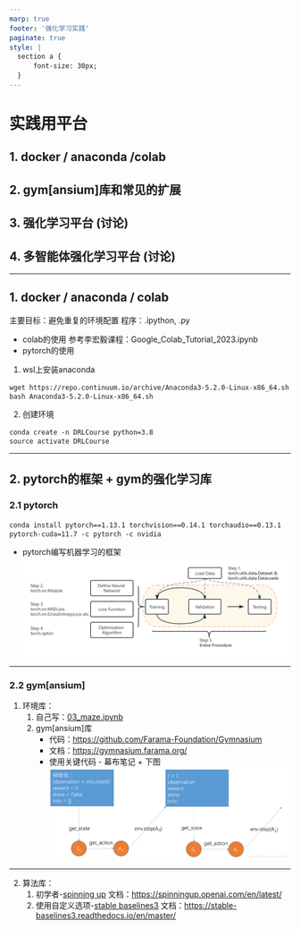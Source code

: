 ```yaml
---
marp: true
footer: '强化学习实践'
paginate: true
style: |
  section a {
      font-size: 30px;
  }
---
```


# 实践用平台
## 1. docker / anaconda /colab 
## 2. gym[ansium]库和常见的扩展
## 3. 强化学习平台 (讨论)
## 4. 多智能体强化学习平台 (讨论)
----
## 1. docker / anaconda / colab
主要目标：避免重复的环境配置
程序：.ipython, .py  
- colab的使用 参考李宏毅课程：Google_Colab_Tutorial_2023.ipynb
- pytorch的使用 
1. wsl上安装anaconda 
```
wget https://repo.continuum.io/archive/Anaconda3-5.2.0-Linux-x86_64.sh
bash Anaconda3-5.2.0-Linux-x86_64.sh
```
2. 创建环境
```
conda create -n DRLCourse python=3.8
source activate DRLCourse
```
----

## 2. pytorch的框架 + gym的强化学习库
### 2.1 pytorch
```
conda install pytorch==1.13.1 torchvision==0.14.1 torchaudio==0.13.1 pytorch-cuda=11.7 -c pytorch -c nvidia
```
- pytorch编写机器学习的框架
![pytorch编写机器学习](../images/pytorch%E7%BC%96%E5%86%99%E6%9C%BA%E5%99%A8%E5%AD%A6%E4%B9%A0.png)

----
### 2.2 gym[ansium]
1. 环境库：
   1. 自己写：[03_maze.ipynb](./03_maze.ipynb)
   2. gym[ansium]库
      - 代码：https://github.com/Farama-Foundation/Gymnasium 
      - 文档：https://gymnasium.farama.org/
      - 使用关键代码 - 幕布笔记 + 下图
      ![](./../images/gym.png)

---

2. 算法库：
   1. 初学者-[spinning up](https://github.com/openai/spinningup) 
   文档：https://spinningup.openai.com/en/latest/ 
   2. 使用自定义选项-[stable baselines3](https://github.com/DLR-RM/stable-baselines3)
   文档：https://stable-baselines3.readthedocs.io/en/master/ 
   

